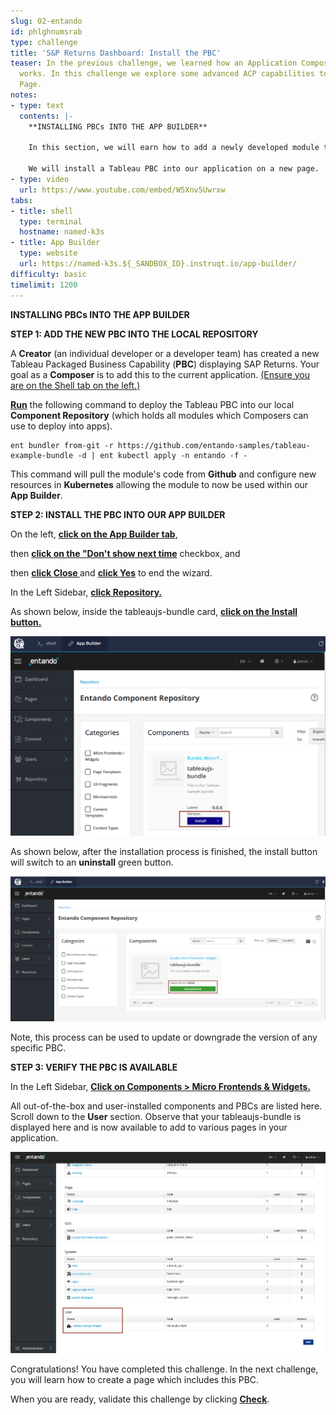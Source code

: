 ```yaml
---
slug: 02-entando
id: phlghnumsrab
type: challenge
title: 'S&P Returns Dashboard: Install the PBC'
teaser: In the previous challenge, we learned how an Application Composition Platform
  works. In this challenge we explore some advanced ACP capabilities to create a dashboard
  Page.
notes:
- type: text
  contents: |-
    **INSTALLING PBCs INTO THE APP BUILDER**

    In this section, we will earn how to add a newly developed module to a web application.  Modules can be referred to as, **Packaged Business Capabilities** or PBCs.  

    We will install a Tableau PBC into our application on a new page.
- type: video
  url: https://www.youtube.com/embed/W5Xnv5Uwrxw
tabs:
- title: shell
  type: terminal
  hostname: named-k3s
- title: App Builder
  type: website
  url: https://named-k3s.${_SANDBOX_ID}.instruqt.io/app-builder/
difficulty: basic
timelimit: 1200
---
```


**INSTALLING PBCs INTO THE APP BUILDER**

**STEP 1: ADD THE NEW  PBC INTO THE LOCAL REPOSITORY**

A **Creator** (an individual developer or a developer team) has created a new Tableau Packaged Business Capability (**PBC**) displaying SAP Returns. Your goal as a **Composer** is to add this to the current application. <span style="text-decoration:underline;">(Ensure you are on the Shell tab on the left.)</span>

**<span style="text-decoration:underline;">Run</span>** the following command to deploy the Tableau PBC into our local **Component Repository** (which holds all modules which Composers can use to deploy into apps).


```
ent bundler from-git -r https://github.com/entando-samples/tableau-example-bundle -d | ent kubectl apply -n entando -f -
```

This command will pull the module's code from **Github** and configure new resources in **Kubernetes** allowing the module to now be used within our **App Builder**. 

**STEP 2:  INSTALL THE PBC INTO OUR APP BUILDER**

On the left, **<span style="text-decoration:underline;">click on the App Builder tab</span>**, 

then **<span style="text-decoration:underline;">click on the "Don't show next time</span>** checkbox, and  

then **<span style="text-decoration:underline;">click Close </span>** and **<span style="text-decoration:underline;">click Yes</span>** to end the wizard. 

In the Left Sidebar, **<span style="text-decoration:underline;">click Repository.</span>**

As shown below, inside the tableaujs-bundle card, **<span style="text-decoration:underline;">click on the Install button.</span>**

![Image Description](../assets/tableau_bundle.png)

As shown below, after the installation process is finished, the install button will switch to an **uninstall** green button.

![Image Description](../assets/installedSuccessfully.png)

Note, this process can be used to update or downgrade the version of any specific PBC.  

**STEP 3: VERIFY THE PBC IS AVAILABLE**

In the Left Sidebar, **<span style="text-decoration:underline;">Click on Components > Micro Frontends & Widgets.</span>**

All out-of-the-box and user-installed components and PBCs are listed here.   Scroll down to the **User** section.   Observe that your tableaujs-bundle is displayed here and is now available to add to various pages in your application. 

![Image Description](../assets/list_widgets.png)

Congratulations! You have completed this challenge.  In the next challenge, you will learn how to create a page which includes this PBC. 

When you are ready, validate this challenge by clicking **<span style="text-decoration:underline;">Check</span>**.
